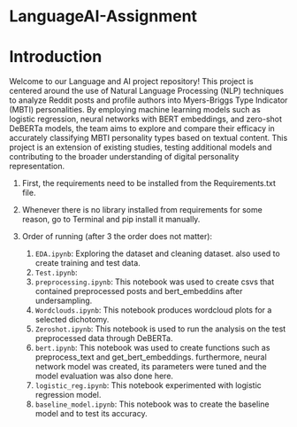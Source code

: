 # LanguageAI-Assignment

# Introduction
Welcome to our Language and AI project repository! This project is centered around the use of Natural Language Processing (NLP) techniques to analyze Reddit posts and profile authors into Myers-Briggs Type Indicator (MBTI) personalities. By employing machine learning models such as logistic regression, neural networks with BERT embeddings, and zero-shot DeBERTa models, the team aims to explore and compare their efficacy in accurately classifying MBTI personality types based on textual content. This project is an extension of existing studies, testing additional models and contributing to the broader understanding of digital personality representation.


1. First, the requirements need to be installed from the Requirements.txt file.
2. Whenever there is no library installed from requirements for some reason, go to Terminal and pip install it manually.

3. Order of running (after 3 the order does not matter): 
    1. `EDA.ipynb`: Exploring the dataset and cleaning dataset. also used to create training and test data. 
    2. `Test.ipynb`:
    3. `preprocessing.ipynb`: This notebook was used to create csvs that contained preprocessed posts and bert_embeddins after undersampling.
    4. `Wordclouds.ipynb`: This notebook produces wordcloud plots for a selected dichotomy.
    5. `Zeroshot.ipynb`: This notebook is used to run the analysis on the test preprocessed data through DeBERTa.
    6. `bert.ipynb`: This notebook was used to create functions such as preprocess_text and get_bert_embeddings. furthermore, neural network model was created, its parameters were tuned and the model evaluation was also done here.
    7. `logistic_reg.ipynb`: This notebook experimented with logistic regression model. 
    9. `baseline_model.ipynb`: This notebook was to create the baseline model and to test its accuracy.
